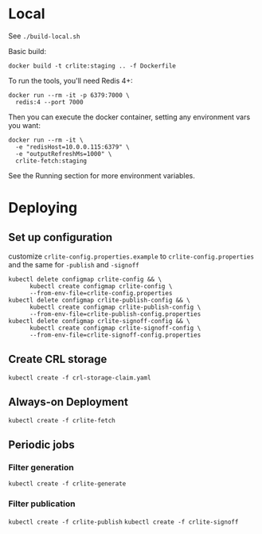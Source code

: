 # Local

See `./build-local.sh`

Basic build:
```
docker build -t crlite:staging .. -f Dockerfile
```

To run the tools, you'll need Redis 4+:

```
docker run --rm -it -p 6379:7000 \
  redis:4 --port 7000
```

Then you can execute the docker container, setting any environment vars you want:

```
docker run --rm -it \
  -e "redisHost=10.0.0.115:6379" \
  -e "outputRefreshMs=1000" \
  crlite-fetch:staging
```

See the Running section for more environment variables.


# Deploying

## Set up configuration
customize `crlite-config.properties.example` to `crlite-config.properties` and the same for `-publish` and `-signoff`

```
kubectl delete configmap crlite-config && \
      kubectl create configmap crlite-config \
      --from-env-file=crlite-config.properties
kubectl delete configmap crlite-publish-config && \
      kubectl create configmap crlite-publish-config \
      --from-env-file=crlite-publish-config.properties
kubectl delete configmap crlite-signoff-config && \
      kubectl create configmap crlite-signoff-config \
      --from-env-file=crlite-signoff-config.properties
```

## Create CRL storage
```
kubectl create -f crl-storage-claim.yaml
```

## Always-on Deployment
`kubectl create -f crlite-fetch`

## Periodic jobs

### Filter generation
`kubectl create -f crlite-generate`

### Filter publication
`kubectl create -f crlite-publish`
`kubectl create -f crlite-signoff`
